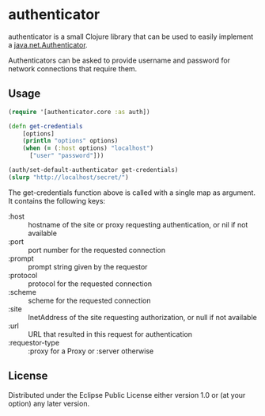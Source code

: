 # authenticator

authenticator is a small Clojure library that can be used to easily
implement a [java.net.Authenticator](http://docs.oracle.com/javase/8/docs/api/java/net/Authenticator.html).

Authenticators can be asked to provide username and password for
network connections that require them.


## Usage

``` clj
(require '[authenticator.core :as auth])

(defn get-credentials
	[options]
	(println "options" options)
	(when (= (:host options) "localhost")
	  ["user" "password"]))

(auth/set-default-authenticator get-credentials)
(slurp "http://localhost/secret/")
```

The get-credentials function above is called with a single map as
argument. It contains the following keys:


<dl>
  <dt>:host</dt>
  <dd>hostname of the site or proxy requesting authentication, or nil if not available</dd>

  <dt>:port</dt>
  <dd>port number for the requested connection</dd>

  <dt>:prompt</dt>
  <dd>prompt string given by the requestor</dd>

  <dt>:protocol</dt>
  <dd>protocol for the requested connection</dd>

  <dt>:scheme</dt>
  <dd>scheme for the requested connection</dd>

  <dt>:site</dt>
  <dd>InetAddress of the site requesting authorization, or null if not available</dd>

  <dt>:url</dt>
  <dd>URL that resulted in this request for authentication</dd>

  <dt>:requestor-type</dt>
  <dd>:proxy for a Proxy or :server otherwise</dd>
</dl>


## License

Distributed under the Eclipse Public License either version 1.0 or (at
your option) any later version.
